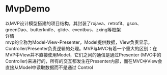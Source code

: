 # MvpDemo
以MVP设计模型搭建的项目结构，其封装了rxjava、retrofit、gson、greenDao、butterknife、glide、eventbus、zxing等框架  
详情  
mvp的全称为Model-View-Presenter，Model提供数据，View负责显示，Controller/Presenter负责逻辑的处理。MVP与MVC有着一个重大的区别：在MVP中View并不直接使用Model，它们之间的通信是通过Presenter (MVC中的Controller)来进行的，所有的交互都发生在Presenter内部，而在MVC中View会直接从Model中读取数据而不是通过 Control
